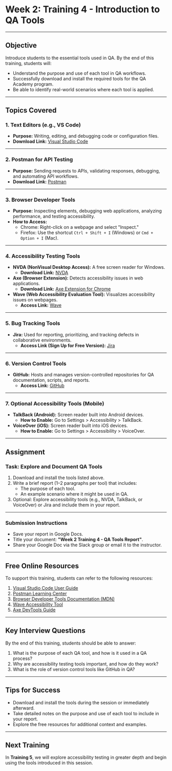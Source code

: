 # Week 2: Training 4 - Introduction to QA Tools

---

## Objective
Introduce students to the essential tools used in QA. By the end of this training, students will:
- Understand the purpose and use of each tool in QA workflows.
- Successfully download and install the required tools for the QA Academy program.
- Be able to identify real-world scenarios where each tool is applied.

---

## Topics Covered

### 1. Text Editors (e.g., VS Code)
- **Purpose:** Writing, editing, and debugging code or configuration files.
- **Download Link:** [Visual Studio Code](https://code.visualstudio.com/)

---

### 2. Postman for API Testing
- **Purpose:** Sending requests to APIs, validating responses, debugging, and automating API workflows.
- **Download Link:** [Postman](https://www.postman.com/downloads/)

---

### 3. Browser Developer Tools
- **Purpose:** Inspecting elements, debugging web applications, analyzing performance, and testing accessibility.
- **How to Access:**
  - Chrome: Right-click on a webpage and select "Inspect."
  - Firefox: Use the shortcut `Ctrl + Shift + I` (Windows) or `Cmd + Option + I` (Mac).

---

### 4. Accessibility Testing Tools
- **NVDA (NonVisual Desktop Access):** A free screen reader for Windows.  
  - **Download Link:** [NVDA](https://www.nvaccess.org/)
- **Axe (Browser Extension):** Detects accessibility issues in web applications.  
  - **Download Link:** [Axe Extension for Chrome](https://chrome.google.com/webstore/detail/axe-devtools-web-accessib/lhdoppojpmngadmnindnejefpokejbdd)
- **Wave (Web Accessibility Evaluation Tool):** Visualizes accessibility issues on webpages.  
  - **Access Link:** [Wave](https://wave.webaim.org/)

---

### 5. Bug Tracking Tools
- **Jira:** Used for reporting, prioritizing, and tracking defects in collaborative environments.  
  - **Access Link (Sign Up for Free Version):** [Jira](https://www.atlassian.com/software/jira/try)

---

### 6. Version Control Tools
- **GitHub:** Hosts and manages version-controlled repositories for QA documentation, scripts, and reports.  
  - **Access Link:** [GitHub](https://github.com/)

---

### 7. Optional Accessibility Tools (Mobile)
- **TalkBack (Android):** Screen reader built into Android devices.  
  - **How to Enable:** Go to Settings > Accessibility > TalkBack.
- **VoiceOver (iOS):** Screen reader built into iOS devices.  
  - **How to Enable:** Go to Settings > Accessibility > VoiceOver.

---

## Assignment

### Task: Explore and Document QA Tools
1. Download and install the tools listed above.
2. Write a brief report (1–2 paragraphs per tool) that includes:
   - The purpose of each tool.
   - An example scenario where it might be used in QA.
3. Optional: Explore accessibility tools (e.g., NVDA, TalkBack, or VoiceOver) or Jira and include them in your report.

---

### Submission Instructions
- Save your report in Google Docs.
- Title your document: **"Week 2 Training 4 - QA Tools Report"**.
- Share your Google Doc via the Slack group or email it to the instructor.

---

## Free Online Resources
To support this training, students can refer to the following resources:
1. [Visual Studio Code User Guide](https://code.visualstudio.com/docs)
2. [Postman Learning Center](https://learning.postman.com/)
3. [Browser Developer Tools Documentation (MDN)](https://developer.mozilla.org/en-US/docs/Tools)
4. [Wave Accessibility Tool](https://wave.webaim.org/)
5. [Axe DevTools Guide](https://www.deque.com/axe/)

---

## Key Interview Questions
By the end of this training, students should be able to answer:
1. What is the purpose of each QA tool, and how is it used in a QA process?
2. Why are accessibility testing tools important, and how do they work?
3. What is the role of version control tools like GitHub in QA?

---

## Tips for Success
- Download and install the tools during the session or immediately afterward.
- Take detailed notes on the purpose and use of each tool to include in your report.
- Explore the free resources for additional context and examples.

---

## Next Training
In **Training 5**, we will explore accessibility testing in greater depth and begin using the tools introduced in this session.
